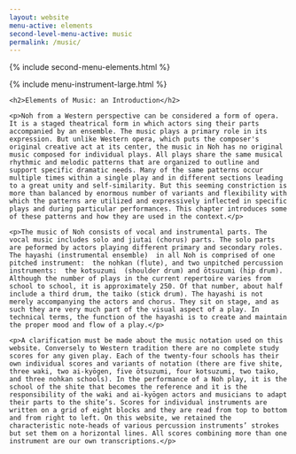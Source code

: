 ```yaml
---
layout: website
menu-active: elements
second-level-menu-active: music
permalink: /music/
---
```


{% include second-menu-elements.html %}

<main class="page-content">
  <div class="text-container">
    {% include menu-instrument-large.html %}

    <h2>Elements of Music: an Introduction</h2>

    <p>Noh from a Western perspective can be considered a form of opera. It is a staged theatrical form in which actors sing their parts accompanied by an ensemble. The music plays a primary role in its expression. But unlike Western opera, which puts the composer's original creative act at its center, the music in Noh has no original music composed for individual plays. All plays share the same musical rhythmic and melodic patterns that are organized to outline and support specific dramatic needs. Many of the same patterns occur multiple times within a single play and in different sections leading to a great unity and self-similarity. But this seeming constriction is more than balanced by enormous number of variants and flexibility with which the patterns are utilized and expressively inflected in specific plays and during particular performances. This chapter introduces some of these patterns and how they are used in the context.</p>

    <p>The music of Noh consists of vocal and instrumental parts. The vocal music includes solo and jiutai (chorus) parts. The solo parts are peformed by actors playing different primary and secondary roles. The hayashi (instrumental ensemble)  in all Noh is comprised of one pitched instrument:  the nohkan (flute), and two unpitched percussion instruments:  the kotsuzumi  (shoulder drum) and ōtsuzumi (hip drum).  Although the number of plays in the current repertoire varies from school to school, it is approximately 250. Of that number, about half include a third drum, the taiko (stick drum). The hayashi is not merely accompanying the actors and chorus. They sit on stage, and as such they are very much part of the visual aspect of a play. In technical terms, the function of the hayashi is to create and maintain the proper mood and flow of a play.</p>

    <p>A clarification must be made about the music notation used on this website. Conversely to Western tradition there are no complete study scores for any given play. Each of the twenty-four schools has their own individual scores and variants of notation (there are five shite, three waki, two ai-kyōgen, five ōtsuzumi, four kotsuzumi, two taiko, and three nohkan schools). In the performance of a Noh play, it is the school of the shite that becomes the reference and it is the responsibility of the waki and ai-kyōgen actors and musicians to adapt their parts to the shite’s. Scores for individual instruments are written on a grid of eight blocks and they are read from top to bottom and from right to left. On this website, we retained the characteristic note-heads of various percussion instruments’ strokes but set them on a horizontal lines. All scores combining more than one instrument are our own transcriptions.</p>
  </div>
</main>
